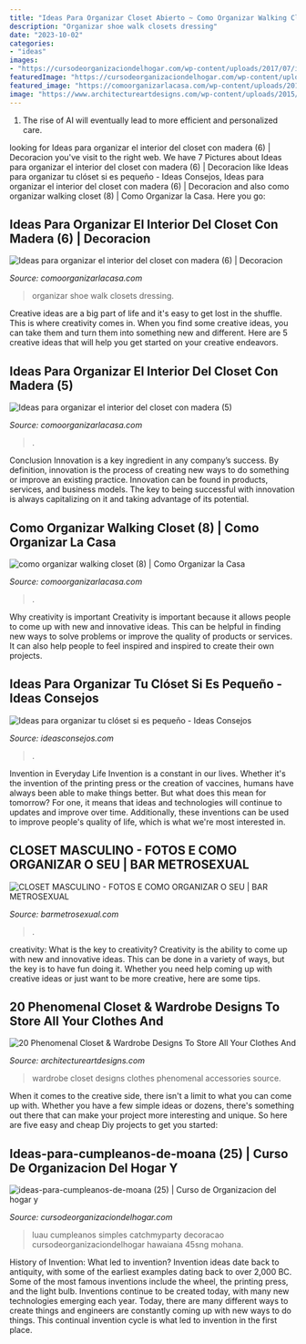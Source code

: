 ```yaml
---
title: "Ideas Para Organizar Closet Abierto ~ Como Organizar Walking Closet (8)"
description: "Organizar shoe walk closets dressing"
date: "2023-10-02"
categories:
- "ideas"
images:
- "https://cursodeorganizaciondelhogar.com/wp-content/uploads/2017/07/ideas-para-cumpleanos-de-moana-25.jpg"
featuredImage: "https://cursodeorganizaciondelhogar.com/wp-content/uploads/2017/07/ideas-para-cumpleanos-de-moana-25.jpg"
featured_image: "https://comoorganizarlacasa.com/wp-content/uploads/2016/04/Ideas-para-organizar-el-interior-del-closet-con-madera-5.jpg"
image: "https://www.architectureartdesigns.com/wp-content/uploads/2015/04/20-Phenomenal-Closet-Wardrobe-Designs-To-Store-All-Your-Clothes-And-Accessories-In-3-630x841.jpg"
---
```



1. The rise of AI will eventually lead to more efficient and personalized care. 

	

		
looking for Ideas para organizar el interior del closet con madera (6) | Decoracion you've visit to the right web. We have 7 Pictures about Ideas para organizar el interior del closet con madera (6) | Decoracion like Ideas para organizar tu clóset si es pequeño - Ideas Consejos, Ideas para organizar el interior del closet con madera (6) | Decoracion and also como organizar walking closet (8) | Como Organizar la Casa. Here you go:
		
    
## Ideas Para Organizar El Interior Del Closet Con Madera (6) | Decoracion

<img loading=lazy src="http://comoorganizarlacasa.com/wp-content/uploads/2016/04/Ideas-para-organizar-el-interior-del-closet-con-madera-6.jpg" onerror="this.onerror=null;this.src='https://tse4.mm.bing.net/th?id=OIP.lpfCHRrDxIwtL7Uwor6iMgHaJ4&amp;pid=15.1';" alt="Ideas para organizar el interior del closet con madera (6) | Decoracion">

_Source: comoorganizarlacasa.com_

>organizar shoe walk closets dressing. 

	

Creative ideas are a big part of life and it's easy to get lost in the shuffle. This is where creativity comes in. When you find some creative ideas, you can take them and turn them into something new and different. Here are 5 creative ideas that will help you get started on your creative endeavors.

    
## Ideas Para Organizar El Interior Del Closet Con Madera (5)

<img loading=lazy src="https://comoorganizarlacasa.com/wp-content/uploads/2016/04/Ideas-para-organizar-el-interior-del-closet-con-madera-5.jpg" onerror="this.onerror=null;this.src='https://tse4.mm.bing.net/th?id=OIP.3NOBZyM2pOJli5ctWpVedQHaLu&amp;pid=15.1';" alt="Ideas para organizar el interior del closet con madera (5)">

_Source: comoorganizarlacasa.com_

>. 

	

Conclusion
Innovation is a key ingredient in any company’s success. By definition, innovation is the process of creating new ways to do something or improve an existing practice. Innovation can be found in products, services, and business models. The key to being successful with innovation is always capitalizing on it and taking advantage of its potential.

    
## Como Organizar Walking Closet (8) | Como Organizar La Casa

<img loading=lazy src="https://comoorganizarlacasa.com/wp-content/uploads/2016/03/como-organizar-walking-closet-8-225x300.jpg" onerror="this.onerror=null;this.src='https://tse2.mm.bing.net/th?id=OIP.5kn3v_BfqWdhouJiYB7wSgAAAA&amp;pid=15.1';" alt="como organizar walking closet (8) | Como Organizar la Casa">

_Source: comoorganizarlacasa.com_

>. 

	

Why creativity is important
Creativity is important because it allows people to come up with new and innovative ideas. This can be helpful in finding new ways to solve problems or improve the quality of products or services. It can also help people to feel inspired and inspired to create their own projects.

    
## Ideas Para Organizar Tu Clóset Si Es Pequeño - Ideas Consejos

<img loading=lazy src="https://ideasconsejos.com/images/2020/11/Ideas-para-organizar-tu-closet-si-es-pequeno-11.jpg" onerror="this.onerror=null;this.src='https://tse1.mm.bing.net/th?id=OIP.vtSxIF7FO9qxuJzNlQK9hgHaLG&amp;pid=15.1';" alt="Ideas para organizar tu clóset si es pequeño - Ideas Consejos">

_Source: ideasconsejos.com_

>. 

	

Invention in Everyday Life
Invention is a constant in our lives. Whether it's the invention of the printing press or the creation of vaccines, humans have always been able to make things better. But what does this mean for tomorrow? For one, it means that ideas and technologies will continue to updates and improve over time. Additionally, these inventions can be used to improve people's quality of life, which is what we're most interested in.

    
## CLOSET MASCULINO - FOTOS E COMO ORGANIZAR O SEU | BAR METROSEXUAL

<img loading=lazy src="https://www.barmetrosexual.com/wp-content/uploads/2013/12/closet-masculino-5.jpg" onerror="this.onerror=null;this.src='https://tse1.mm.bing.net/th?id=OIP.m8_OPfmoozlwb5AQCrN2PwHaF7&amp;pid=15.1';" alt="CLOSET MASCULINO - FOTOS E COMO ORGANIZAR O SEU | BAR METROSEXUAL">

_Source: barmetrosexual.com_

>. 

	

creativity: What is the key to creativity?
Creativity is the ability to come up with new and innovative ideas. This can be done in a variety of ways, but the key is to have fun doing it. Whether you need help coming up with creative ideas or just want to be more creative, here are some tips.

    
## 20 Phenomenal Closet &amp; Wardrobe Designs To Store All Your Clothes And

<img loading=lazy src="https://www.architectureartdesigns.com/wp-content/uploads/2015/04/20-Phenomenal-Closet-Wardrobe-Designs-To-Store-All-Your-Clothes-And-Accessories-In-3-630x841.jpg" onerror="this.onerror=null;this.src='https://tse4.mm.bing.net/th?id=OIP.u8e4CZY7T2qQ9hmxQU908QHaJ4&amp;pid=15.1';" alt="20 Phenomenal Closet &amp; Wardrobe Designs To Store All Your Clothes And">

_Source: architectureartdesigns.com_

>wardrobe closet designs clothes phenomenal accessories source. 

	

When it comes to the creative side, there isn't a limit to what you can come up with. Whether you have a few simple ideas or dozens, there's something out there that can make your project more interesting and unique. So here are five easy and cheap Diy projects to get you started: 

    
## Ideas-para-cumpleanos-de-moana (25) | Curso De Organizacion Del Hogar Y

<img loading=lazy src="https://cursodeorganizaciondelhogar.com/wp-content/uploads/2017/07/ideas-para-cumpleanos-de-moana-25.jpg" onerror="this.onerror=null;this.src='https://tse4.mm.bing.net/th?id=OIP.viUZdlry-3xHJeQaiMCpyAHaJ3&amp;pid=15.1';" alt="ideas-para-cumpleanos-de-moana (25) | Curso de Organizacion del hogar y">

_Source: cursodeorganizaciondelhogar.com_

>luau cumpleanos simples catchmyparty decoracao cursodeorganizaciondelhogar hawaiana 45sng mohana. 

	

History of Invention: What led to invention?
Invention ideas date back to antiquity, with some of the earliest examples dating back to over 2,000 BC. Some of the most famous inventions include the wheel, the printing press, and the light bulb. Inventions continue to be created today, with many new technologies emerging each year. Today, there are many different ways to create things and engineers are constantly coming up with new ways to do things. This continual invention cycle is what led to invention in the first place.

